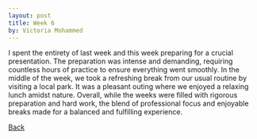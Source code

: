 ```yaml
---
layout: post
title: Week 6
by: Victoria Mohammed
---
```

I spent the entirety of last week and this week preparing for a crucial presentation. The preparation was intense and demanding, requiring countless hours of practice to ensure everything went smoothly.
In the middle of the week, we took a refreshing break from our usual routine by visiting a local park. It was a pleasant outing where we enjoyed a relaxing lunch amidst nature. 
Overall, while the weeks were filled with rigorous preparation and hard work, the blend of professional focus and enjoyable breaks made for a balanced and fulfilling experience.





[Back](./)

